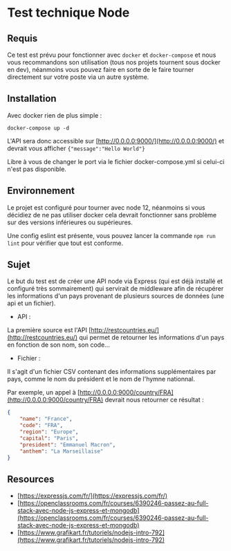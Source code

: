 # Test technique Node

## Requis

Ce test est prévu pour fonctionner avec `docker` et `docker-compose` et nous vous recommandons son utilisation (tous nos projets tournent sous docker en dev), néanmoins vous pouvez faire en sorte de le faire tourner directement sur votre poste via un autre système.

## Installation

Avec docker rien de plus simple :

`docker-compose up -d`

L'API sera donc accessible sur [http://0.0.0.0:9000/](http://0.0.0.0:9000/) et devrait vous afficher `{"message":"Hello World"}`

Libre à vous de changer le port via le fichier docker-compose.yml si celui-ci n'est pas disponible.

## Environnement

Le projet est configuré pour tourner avec node 12, néanmoins si vous décidiez de ne pas utiliser docker cela devrait fonctionner sans problème sur des versions inférieures ou supérieures.

Une config eslint est présente, vous pouvez lancer la commande `npm run lint` pour vérifier que tout est conforme.

## Sujet

Le but du test est de créer une API node via Express (qui est déjà installé et configuré très sommairement) qui servirait de middleware afin de récupérer les informations d'un pays provenant de plusieurs sources de données (une api et un fichier).

- API :

La première source est l'API [http://restcountries.eu/](http://restcountries.eu/) qui permet de retourner les informations d'un pays en fonction de son nom, son code...

- Fichier :

Il s'agit d'un fichier CSV contenant des informations supplémentaires par pays, comme le nom du président et le nom de l'hymne nationnal.

Par exemple, un appel à [http://0.0.0.0:9000/country/FRA](http://0.0.0.0:9000/country/FRA) devrait nous retourner ce résultat :

```json
{
    "name": "France",
    "code": "FRA",
    "region": "Europe",
    "capital": "Paris",
    "president": "Emmanuel Macron",
    "anthem": "La Marseillaise"
}
```

## Resources

- [https://expressjs.com/fr/](https://expressjs.com/fr/)
- [https://openclassrooms.com/fr/courses/6390246-passez-au-full-stack-avec-node-js-express-et-mongodb](https://openclassrooms.com/fr/courses/6390246-passez-au-full-stack-avec-node-js-express-et-mongodb)
- [https://www.grafikart.fr/tutoriels/nodejs-intro-792](https://www.grafikart.fr/tutoriels/nodejs-intro-792)

